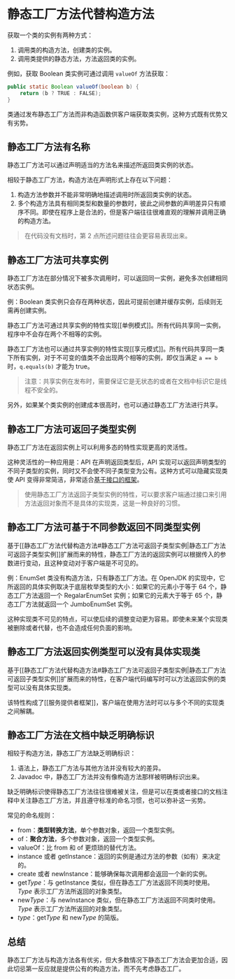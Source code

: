 # 静态工厂方法代替构造方法

获取一个类的实例有两种方式：

1. 调用类的构造方法，创建类的实例。
2. 调用类提供的静态方法，方法返回类的实例。

例如，获取 Boolean 类实例可通过调用 `valueOf` 方法获取：

```java
public static Boolean valueOf(boolean b) {
	return (b ? TRUE : FALSE);
}
```

类通过发布静态工厂方法而非构造函数供客户端获取类实例，这种方式既有优势又有劣势。

## 静态工厂方法有名称

静态工厂方法可以通过声明适当的方法名来描述所返回类实例的状态。

相较于静态工厂方法，构造方法在声明形式上存在以下问题：
1. 构造方法参数并不能非常明确地描述调用时所返回类实例的状态。
2. 多个构造方法具有相同类型和数量的参数时，彼此之间参数的声明差异只有顺序不同。即使在程序上是合法的，但是客户端往往很难直观的理解并调用正确的构造方法。

> 在代码没有文档时，第 2 点所述问题往往会更容易表现出来。

## 静态工厂方法可共享实例

静态工厂方法在部分情况下被多次调用时，可以返回同一实例，避免多次创建相同状态实例。

例：Boolean 类实例只会存在两种状态，因此可提前创建并缓存实例，后续则无需再创建实例。

静态工厂方法可通过共享实例的特性实现[[单例模式]]。所有代码共享同一实例，程序中不会存在两个不相等的实例。

静态工厂方法也可以通过共享实例的特性实现[[享元模式]]。所有代码共享同一类下所有实例，对于不可变的值类不会出现两个相等的实例，即仅当满足 `a == b` 时，`q.equals(b)` 才能为 true。

> 注意：共享实例在发布时，需要保证它是无状态的或者在文档中标识它是线程不安全的。

另外，如果某个类实例的创建成本很高时，也可以通过静态工厂方法进行共享。

## 静态工厂方法可返回子类型实例

静态工厂方法在返回实例上可以利用多态的特性实现更高的灵活性。

这种灵活性的一种应用是：API 在声明返回类型后，API 实现可以返回声明类型的不同子类型的实例，同时又不会使不同子类型变为公有。这种方式可以隐藏实现类使 API 变得非常简洁，非常适合[基于接口的框架]()。

> 使用静态工厂方法返回子类型实例的特性，可以要求客户端通过接口来引用方法返回对象而不是具体的实现类，这是一种良好的习惯。

## 静态工厂方法可基于不同参数返回不同类型实例

基于[[静态工厂方法代替构造方法#静态工厂方法可返回子类型实例|静态工厂方法可返回子类型实例]]扩展而来的特性，静态工厂方法的返回实例可以根据传入的参数进行变动，且这种变动对于客户端是不可见的。

例：EnumSet 类没有构造方法，只有静态工厂方法。在 OpenJDK 的实现中，它所返回的具体实例取决于底层枚举类型的大小：如果它的元素小于等于 64 个，静态工厂方法返回一个 RegalarEnumSet 实例；如果它的元素大于等于 65 个，静态工厂方法就返回一个 JumboEnumSet 实例。

这种实现类不可见的特点，可以使后续的调整变动更为容易。即使未来某个实现类被删除或者代替，也不会造成任何负面的影响。

## 静态工厂方法返回实例类型可以没有具体实现类

基于[[静态工厂方法代替构造方法#静态工厂方法可返回子类型实例|静态工厂方法可返回子类型实例]]扩展而来的特性，在客户端代码编写时可以方法返回实例的类型可以没有具体实现类。

该特性构成了[[服务提供者框架]]，客户端在使用方法时可以与多个不同的实现类之间解耦。

## 静态工厂方法在文档中缺乏明确标识

相较于构造方法，静态工厂方法缺乏明确标识：
1. 语法上，静态工厂方法与其他方法并没有较大的差异。
2. Javadoc 中，静态工厂方法并没有像构造方法那样被明确标识出来。

缺乏明确标识使得静态工厂方法往往很难被关注，但是可以在类或者接口的文档注释中关注静态工厂方法，并且遵守标准的命名习惯，也可以弥补这一劣势。

常见的命名规则：
+ from：**类型转换方法**，单个参数对象，返回一个类型实例。
+ of：**聚合方法**，多个参数对象，返回一个类型实例。
+ valueOf：比 from 和 of 更烦琐的替代方法。
+ instance 或者 getInstance：返回的实例是通过方法的参数（如有）来决定的。
+ create 或者 newInstance：能够确保每次调用都会返回一个新的实例。
+ get*Type*：与 getInstance 类似，但在静态工厂方法返回不同类时使用。*Type* 表示工厂方法所返回的对象类型。
+ new*Type*：与 newInstance 类似，但在静态工厂方法返回不同类时使用。*Type* 表示工厂方法所返回的对象类型。
+ *type*：get*Type* 和 new*Type* 的简版。

## 总结

静态工厂方法与构造方法各有优劣，但大多数情况下静态工厂方法会更加合适，因此切忌第一反应就是提供公有的构造方法，而不先考虑静态工厂。